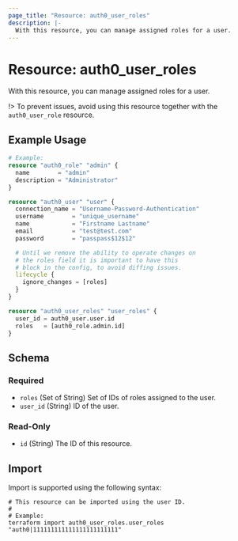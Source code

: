 ```yaml
---
page_title: "Resource: auth0_user_roles"
description: |-
  With this resource, you can manage assigned roles for a user.
---
```


# Resource: auth0_user_roles

With this resource, you can manage assigned roles for a user.

!> To prevent issues, avoid using this resource together with the `auth0_user_role` resource.

## Example Usage

```terraform
# Example:
resource "auth0_role" "admin" {
  name        = "admin"
  description = "Administrator"
}

resource "auth0_user" "user" {
  connection_name = "Username-Password-Authentication"
  username        = "unique_username"
  name            = "Firstname Lastname"
  email           = "test@test.com"
  password        = "passpass$12$12"

  # Until we remove the ability to operate changes on
  # the roles field it is important to have this
  # block in the config, to avoid diffing issues.
  lifecycle {
    ignore_changes = [roles]
  }
}

resource "auth0_user_roles" "user_roles" {
  user_id = auth0_user.user.id
  roles   = [auth0_role.admin.id]
}
```

<!-- schema generated by tfplugindocs -->
## Schema

### Required

- `roles` (Set of String) Set of IDs of roles assigned to the user.
- `user_id` (String) ID of the user.

### Read-Only

- `id` (String) The ID of this resource.

## Import

Import is supported using the following syntax:

```shell
# This resource can be imported using the user ID.
#
# Example:
terraform import auth0_user_roles.user_roles "auth0|111111111111111111111111"
```
